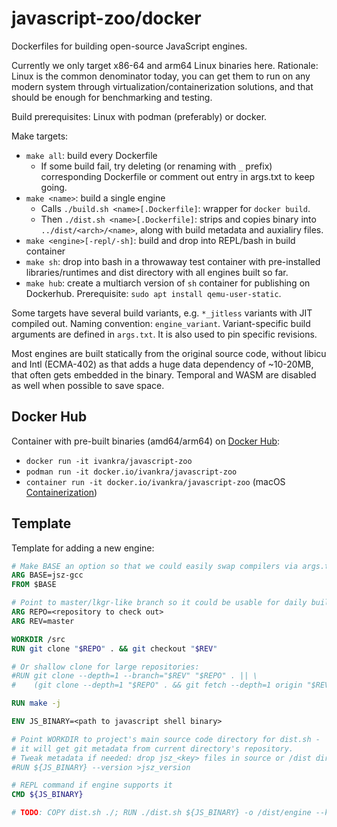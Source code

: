 # javascript-zoo/docker

Dockerfiles for building open-source JavaScript engines.

Currently we only target x86-64 and arm64 Linux binaries here.
Rationale: Linux is the common denominator today, you can get them to
run on any modern system through virtualization/containerization solutions,
and that should be enough for benchmarking and testing.

Build prerequisites: Linux with podman (preferably) or docker.

Make targets:
  * `make all`: build every Dockerfile
    * If some build fail, try deleting (or renaming with `_` prefix)
      corresponding Dockerfile or comment out entry in args.txt to keep going.
  * `make <name>`: build a single engine
    * Calls `./build.sh <name>[.Dockerfile]`: wrapper for `docker build`.
    * Then `./dist.sh <name>[.Dockerfile]`: strips and copies binary into
      `../dist/<arch>/<name>`, along with build metadata and auxialiry files.
  * `make <engine>[-repl/-sh]`: build and drop into REPL/bash in build container
  * `make sh`: drop into bash in a throwaway test container with pre-installed
    libraries/runtimes and dist directory with all engines built so far.
  * `make hub`: create a multiarch version of `sh` container for publishing
    on Dockerhub. Prerequisite: `sudo apt install qemu-user-static`.

Some targets have several build variants, e.g. `*_jitless` variants with
JIT compiled out. Naming convention: `engine_variant`. Variant-specific
build arguments are defined in `args.txt`. It is also used to pin
specific revisions.

Most engines are built statically from the original source code, without
libicu and Intl (ECMA-402) as that adds a huge data dependency of ~10-20MB,
that often gets embedded in the binary. Temporal and WASM are disabled
as well when possible to save space.

## Docker Hub

Container with pre-built binaries (amd64/arm64) on
[Docker Hub](https://hub.docker.com/r/ivankra/javascript-zoo):

  * `docker run -it ivankra/javascript-zoo`
  * `podman run -it docker.io/ivankra/javascript-zoo`
  * `container run -it docker.io/ivankra/javascript-zoo`
    (macOS [Containerization](https://github.com/apple/containerization))

## Template

Template for adding a new engine:

```Dockerfile
# Make BASE an option so that we could easily swap compilers via args.txt
ARG BASE=jsz-gcc
FROM $BASE

# Point to master/lkgr-like branch so it could be usable for daily builds later
ARG REPO=<repository to check out>
ARG REV=master

WORKDIR /src
RUN git clone "$REPO" . && git checkout "$REV"

# Or shallow clone for large repositories:
#RUN git clone --depth=1 --branch="$REV" "$REPO" . || \
#    (git clone --depth=1 "$REPO" . && git fetch --depth=1 origin "$REV" && git checkout FETCH_HEAD)

RUN make -j

ENV JS_BINARY=<path to javascript shell binary>

# Point WORKDIR to project's main source code directory for dist.sh -
# it will get git metadata from current directory's repository.
# Tweak metadata if needed: drop jsz_<key> files in source or /dist dir.
#RUN ${JS_BINARY} --version >jsz_version

# REPL command if engine supports it
CMD ${JS_BINARY}

# TODO: COPY dist.sh ./; RUN ./dist.sh ${JS_BINARY} -o /dist/engine --key=value ...
```
